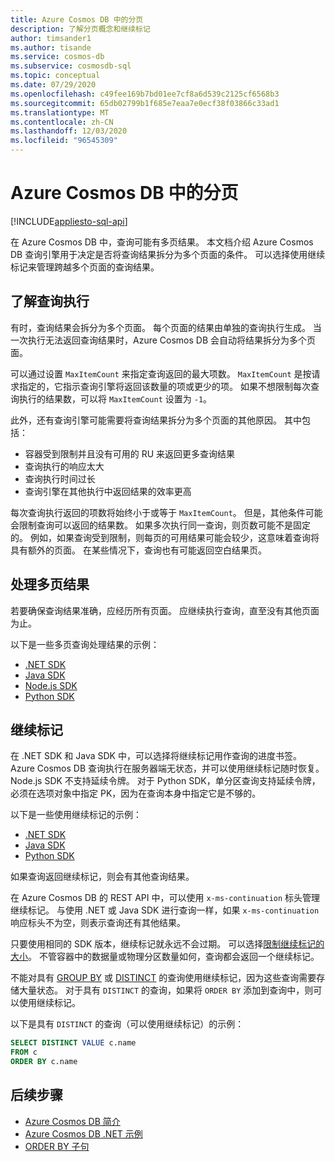 ```yaml
---
title: Azure Cosmos DB 中的分页
description: 了解分页概念和继续标记
author: timsander1
ms.author: tisande
ms.service: cosmos-db
ms.subservice: cosmosdb-sql
ms.topic: conceptual
ms.date: 07/29/2020
ms.openlocfilehash: c49fee169b7bd01ee7cf8a6d539c2125cf6568b3
ms.sourcegitcommit: 65db02799b1f685e7eaa7e0ecf38f03866c33ad1
ms.translationtype: MT
ms.contentlocale: zh-CN
ms.lasthandoff: 12/03/2020
ms.locfileid: "96545309"
---
```

# <a name="pagination-in-azure-cosmos-db"></a>Azure Cosmos DB 中的分页
[!INCLUDE[appliesto-sql-api](includes/appliesto-sql-api.md)]

在 Azure Cosmos DB 中，查询可能有多页结果。 本文档介绍 Azure Cosmos DB 查询引擎用于决定是否将查询结果拆分为多个页面的条件。 可以选择使用继续标记来管理跨越多个页面的查询结果。

## <a name="understanding-query-executions"></a>了解查询执行

有时，查询结果会拆分为多个页面。 每个页面的结果由单独的查询执行生成。 当一次执行无法返回查询结果时，Azure Cosmos DB 会自动将结果拆分为多个页面。

可以通过设置 `MaxItemCount` 来指定查询返回的最大项数。 `MaxItemCount` 是按请求指定的，它指示查询引擎将返回该数量的项或更少的项。 如果不想限制每次查询执行的结果数，可以将 `MaxItemCount` 设置为 `-1`。

此外，还有查询引擎可能需要将查询结果拆分为多个页面的其他原因。 其中包括：

- 容器受到限制并且没有可用的 RU 来返回更多查询结果
- 查询执行的响应太大
- 查询执行时间过长
- 查询引擎在其他执行中返回结果的效率更高

每次查询执行返回的项数将始终小于或等于 `MaxItemCount`。 但是，其他条件可能会限制查询可以返回的结果数。 如果多次执行同一查询，则页数可能不是固定的。 例如，如果查询受到限制，则每页的可用结果可能会较少，这意味着查询将具有额外的页面。 在某些情况下，查询也有可能返回空白结果页。

## <a name="handling-multiple-pages-of-results"></a>处理多页结果

若要确保查询结果准确，应经历所有页面。 应继续执行查询，直至没有其他页面为止。

以下是一些多页查询处理结果的示例：

- [.NET SDK](https://github.com/Azure/azure-cosmos-dotnet-v3/blob/master/Microsoft.Azure.Cosmos.Samples/Usage/Queries/Program.cs#L280)
- [Java SDK](https://github.com/Azure-Samples/azure-cosmos-java-sql-api-samples/blob/main/src/main/java/com/azure/cosmos/examples/documentcrud/sync/DocumentCRUDQuickstart.java#L162-L176)
- [Node.js SDK](https://github.com/Azure/azure-sdk-for-js/blob/83fcc44a23ad771128d6e0f49043656b3d1df990/sdk/cosmosdb/cosmos/samples/IndexManagement.ts#L128-L140)
- [Python SDK](https://github.com/Azure/azure-sdk-for-python/blob/master/sdk/cosmos/azure-cosmos/samples/examples.py#L89)

## <a name="continuation-tokens"></a>继续标记

在 .NET SDK 和 Java SDK 中，可以选择将继续标记用作查询的进度书签。 Azure Cosmos DB 查询执行在服务器端无状态，并可以使用继续标记随时恢复。 Node.js SDK 不支持延续令牌。 对于 Python SDK，单分区查询支持延续令牌，必须在选项对象中指定 PK，因为在查询本身中指定它是不够的。

以下是一些使用继续标记的示例：

- [.NET SDK](https://github.com/Azure/azure-cosmos-dotnet-v2/blob/master/samples/code-samples/Queries/Program.cs#L699-L734)
- [Java SDK](https://github.com/Azure-Samples/azure-cosmos-java-sql-api-samples/blob/main/src/main/java/com/azure/cosmos/examples/queries/sync/QueriesQuickstart.java#L216)
- [Python SDK](https://github.com/Azure/azure-sdk-for-python/blob/master/sdk/cosmos/azure-cosmos/test/test_query.py#L533)

如果查询返回继续标记，则会有其他查询结果。

在 Azure Cosmos DB 的 REST API 中，可以使用 `x-ms-continuation` 标头管理继续标记。 与使用 .NET 或 Java SDK 进行查询一样，如果 `x-ms-continuation` 响应标头不为空，则表示查询还有其他结果。

只要使用相同的 SDK 版本，继续标记就永远不会过期。 可以选择[限制继续标记的大小](/dotnet/api/microsoft.azure.documents.client.feedoptions.responsecontinuationtokenlimitinkb?preserve-view=true&view=azure-dotnet#Microsoft_Azure_Documents_Client_FeedOptions_ResponseContinuationTokenLimitInKb)。 不管容器中的数据量或物理分区数量如何，查询都会返回一个继续标记。

不能对具有 [GROUP BY](sql-query-group-by.md) 或 [DISTINCT](sql-query-keywords.md#distinct) 的查询使用继续标记，因为这些查询需要存储大量状态。 对于具有 `DISTINCT` 的查询，如果将 `ORDER BY` 添加到查询中，则可以使用继续标记。

以下是具有 `DISTINCT` 的查询（可以使用继续标记）的示例：

```sql
SELECT DISTINCT VALUE c.name
FROM c
ORDER BY c.name
```

## <a name="next-steps"></a>后续步骤

- [Azure Cosmos DB 简介](introduction.md)
- [Azure Cosmos DB .NET 示例](https://github.com/Azure/azure-cosmos-dotnet-v3)
- [ORDER BY 子句](sql-query-order-by.md)
